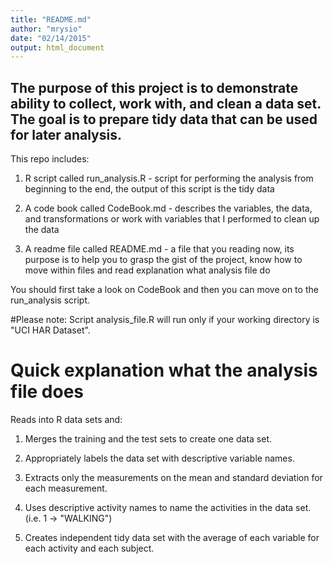 ```yaml
---
title: "README.md"
author: "mrysio"
date: "02/14/2015"
output: html_document
---
```


## The purpose of this project is to demonstrate ability to collect, work with, and clean a data set. The goal is to prepare tidy data that can be used for later analysis.

This repo includes:

1) R script called run_analysis.R - script for performing the analysis from beginning to the end, the output of this script is the tidy data 

2) A code book called CodeBook.md - describes the variables, the data, and transformations or work with variables that I performed to clean up the data

3) A readme file called README.md - a file that you reading now, its purpose is to help you to grasp the gist of the project, know how to move within files and read explanation what analysis file do

You should first take a look on CodeBook and then you can move on to the run_analysis script.

#Please note: Script analysis_file.R will run only if your working directory is "UCI HAR Dataset". 

Quick explanation what the analysis file does
===============================================================================

Reads into R data sets and:

1. Merges the training and the test sets to create one data set.

2. Appropriately labels the data set with descriptive variable names.

3. Extracts only the measurements on the mean and standard deviation for
   each measurement. 

4. Uses descriptive activity names to name the activities in the data set.
   (i.e. 1 -> "WALKING")

5. Creates independent tidy data set with the average of each variable for
   each activity and each subject.
       
